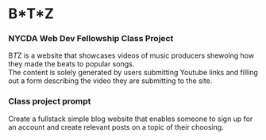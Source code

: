 <h1> B*T*Z </h1> <h3> NYCDA Web Dev Fellowship Class Project </h3>

B*T*Z is a website that showcases videos of music producers shewoing how they made the beats to popular songs.  
The content is solely generated by users submitting Youtube links and filling out a form describing the video they are submitting to the site.

<h3> Class project prompt </h3>

Create a fullstack simple blog website that enables someone to sign up for an account and create relevant posts on a topic of their choosing.
